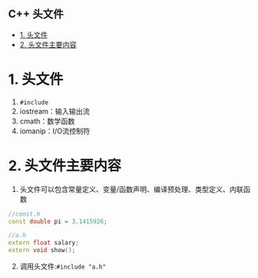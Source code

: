 C++ 头文件
---

<!-- TOC -->

- [1. 头文件](#1-头文件)
- [2. 头文件主要内容](#2-头文件主要内容)

<!-- /TOC -->

# 1. 头文件
1. `#include`
2. iostream：输入输出流
3. cmath：数学函数
4. iomanip：I/O流控制符

# 2. 头文件主要内容
1. 头文件可以包含常量定义、变量/函数声明、编译预处理、类型定义、内联函数
```c++
//const.h
const double pi = 3.1415926;
```
```c++
//a.h
extern float salary;
extern void show();
```
2. 调用头文件:`#include "a.h"`